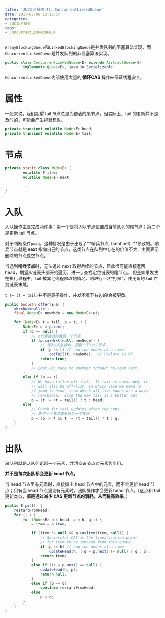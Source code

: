 ```yaml
---
title: 'JUC集合框架(4): ConcurrentLinkedQueue'
date: 2017-03-08 13:15:37
categories:
- JUC集合框架
tags:
- ConcurrentLinkedQueue
---
```


`ArrayBlockingQueue`和`LinkedBlockingQueue`是并发队列的阻塞算法实现，而`ConcurrentLinkedQueue`是并发队列的非阻塞算法实现。

```java
public class ConcurrentLinkedQueue<E> extends AbstractQueue<E>
        implements Queue<E>, java.io.Serializable
```

`ConcurrentLinkedQueue`内部使用大量的 **循环CAS** 操作来保证线程安全。

# 属性
一般来说，我们期望 tail 节点总是为链表的尾节点，但实际上，tail 的更新并不是及时的，可能会产生拖延现象。
```java
private transient volatile Node<E> head;
private transient volatile Node<E> tail;
```

# 节点
```java
private static class Node<E> {
        volatile E item;
        volatile Node<E> next;

        ...
}
```

# 入队
入队操作主要完成两件事：第一个是将入队节点设置成当前队列的尾节点；第二个是更新 tail 节点。

对于判断条件`p==q`，这种情况是由于出现了**哨兵节点（sentinel）**导致的。哨兵节点就是 **next** 指向自己的节点，这类节点在队列中存在的价值不大，主要表示删除的节点或空节点。

当遇到**哨兵节点**时，无法通过 next 取得后续的节点，因此很可能直接返回 head，期望从链表头部开始遍历，进一步查找定位链表的尾节点。
但是如果发生在执行过程中，tail 被其他线程修改的情况，则进行一次“打赌”，使用新的 tail 作为链表末尾。

`t != (t = tail)`并不是原子操作，并发环境下右边的t会被更改。

```java
public boolean offer(E e) {
    checkNotNull(e);
    final Node<E> newNode = new Node<E>(e);

    for (Node<E> t = tail, p = t;;) {
        Node<E> q = p.next;
        if (q == null) {
            // p代表链表的最后一个节点
            if (p.casNext(null, newNode)) {
                // 每2次入队操作，更新一下tail节点
                if (p != t) // hop two nodes at a time
                    casTail(t, newNode);  // Failure is OK.
                return true;
            }
            // Lost CAS race to another thread; re-read next
        }
        else if (p == q)
            // We have fallen off list.  If tail is unchanged, it
            // will also be off-list, in which case we need to
            // jump to head, from which all live nodes are always
            // reachable.  Else the new tail is a better bet.
            p = (t != (t = tail)) ? t : head;
        else
            // Check for tail updates after two hops.
            // 取下一个节点或者最后一个节点
            p = (p != t && t != (t = tail)) ? t : q;
    }
}
```

# 出队
出队列就是从队列返回一个元素，并清空该节点对元素的引用。

**并不是每次出队都会更新 head 节点。**

当 head 节点里有元素时，直接弹出 head 节点中的元素，而不会更新 head 节点；只有当 head 节点里没有元素时，出队操作才会更新 head 节点。（这点和 tail 更新类似，**都是通过减少 CAS 更新节点的消耗，从而提高效率。**）

```java
public E poll() {
    restartFromHead:
    for (;;) {
        for (Node<E> h = head, p = h, q;;) {
            E item = p.item;

            if (item != null && p.casItem(item, null)) {
                // Successful CAS is the linearization point
                // for item to be removed from this queue.
                if (p != h) // hop two nodes at a time
                    updateHead(h, ((q = p.next) != null) ? q : p);
                return item;
            }
            else if ((q = p.next) == null) {
                updateHead(h, p);
                return null;
            }
            else if (p == q)
                continue restartFromHead;
            else
                p = q;
        }
    }
}
```